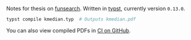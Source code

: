 Notes for thesis on [funsearch](https://github.com/lumi-a/funsearch). Written in [typst](https://typst.app/), currently version `0.13.0`.

```sh
typst compile kmedian.typ  # Outputs kmedian.pdf
```

You can also view compiled PDFs in [CI on GitHub](https://github.com/lumi-a/funsearch-notes/actions).